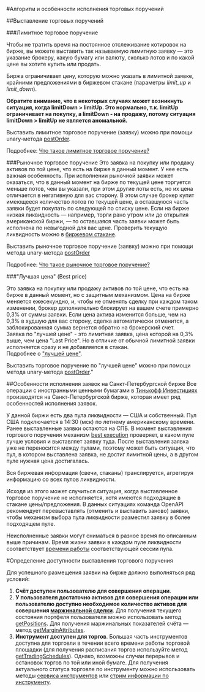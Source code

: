 #Алгоритм и особенности исполнения торговых поручений

##Выставление торговых поручений

###Лимитное торговое поручение

Чтобы не тратить время на постоянное отслеживание котировок на бирже, вы можете выставить так называемую 
лимитную заявку — это указание брокеру, какую бумагу или валюту, сколько лотов и по какой цене вы хотите 
купить или продать.

Биржа ограничивает цену, которую можно указать в лимитной заявке, крайними предложениями в биржевом 
стакане (параметры *limit_up* и *limit_down*).

**Обратите внимание, что в некоторых случаях может возникнуть ситуация, когда limitDown > limitUp. Это 
нормально, т.к. limitUp ограничивает на покупку, а limitDown - на продажу, потому ситуация 
limitDown > limitUp не является аномальной.**

Выставить лимитное торговое поручение (заявку) можно при помощи unary-метода [postOrder](/investAPI/orders#postorder).

Подробнее: [Что такое лимитное торговое поручение?](https://www.tinkoff.ru/invest/help/brokerage/account/trade-on-bs/bids/?card=q6#:~:text=%D1%82%D0%B0%D0%BA%D0%BE%D0%B5%20%D1%81%D1%82%D0%BE%D0%BF%E2%80%91%D0%BB%D0%B8%D0%BC%D0%B8%D1%82-,%D1%87%D1%82%D0%BE%20%D1%82%D0%B0%D0%BA%D0%BE%D0%B5%20%D0%BB%D0%B8%D0%BC%D0%B8%D1%82%D0%BD%D0%B0%D1%8F%20%D0%B7%D0%B0%D1%8F%D0%B2%D0%BA%D0%B0%3F,-%D0%A7%D1%82%D0%BE%D0%B1%D1%8B%20%D0%BD%D0%B5%C2%A0%D1%82%D1%80%D0%B0%D1%82%D0%B8%D1%82%D1%8C)

###Рыночное торговое поручение
Это заявка на покупку или продажу активов по той цене, что есть на бирже в данный момент. У нее есть важная 
особенность.
При исполнении рыночной заявки может оказаться, что в данный момент на бирже по текущей цене 
торгуется меньше лотов, чем вы указали, при этом другие лоты есть, но их цена отличается в негативную для 
вас сторону.
В этом случае брокер купит имеющееся количество лотов по текущей цене, а оставшуюся часть заявки будет 
покупать по следующей по списку цене. Если на бирже низкая ликвидность — например, торги рано утром или до 
открытия американской биржи, — то оставшаяся часть заявки может быть исполнена по невыгодной для вас цене. 
Проверить текущую ликвидность можно в [биржевом стакане](/investAPI/marketdata#getorderbook).

Выставить рыночное торговое поручение (заявку) можно при помощи метода unary-метода [postOrder](/investAPI/orders#postorder)

Подробнее: [Что такое рыночное торговое поручение?](https://www.tinkoff.ru/invest/help/brokerage/account/trade-on-bs/bids/?card=q6#:~:text=150%C2%A0%24%20%D0%B8%D0%BB%D0%B8%20%D0%B2%D1%8B%D1%88%D0%B5.-,%D1%87%D1%82%D0%BE%20%D1%82%D0%B0%D0%BA%D0%BE%D0%B5%20%D1%80%D1%8B%D0%BD%D0%BE%D1%87%D0%BD%D0%B0%D1%8F%20%D0%B7%D0%B0%D1%8F%D0%B2%D0%BA%D0%B0%3F,-%D0%AD%D1%82%D0%BE%20%D0%B7%D0%B0%D1%8F%D0%B2%D0%BA%D0%B0%20%D0%BD%D0%B0)

###"Лучшая цена" (Best price) 

Это заявка на покупку или продажу активов по той цене, что есть на бирже в данный момент, но с защитным механизмом. Цена на бирже меняется ежесекундно, и, чтобы не отменять сделку при каждом таком изменении, брокер дополнительно блокирует на вашем счете примерно 0,3% от суммы заявки.
Если цена актива изменится больше, чем на 0,3% в худшую для вас сторону, сделка автоматически отменится, а заблокированная сумма вернется обратно на брокерский счет.  
Заявка по "лучшей цене" - это лимитная заявка, цена которой на 0,3% выше, чем цена "Last Price". Но в отличие от обычной лимитной заявки исполняется сразу и не добавляется в стакан.  
Подробнее о ["лучшей цене"](https://www.tinkoff.ru/invest/help/brokerage/account/trade-on-bs/bids/#:~:text=%D0%BD%D0%B5%D0%B2%D1%8B%D0%B3%D0%BE%D0%B4%D0%BD%D0%BE%D0%B9%20%D1%86%D0%B5%D0%BD%D0%B5%20%D0%BF%D0%BE%D0%BA%D1%83%D0%BF%D0%BA%D0%B8.-,%D1%87%D1%82%D0%BE%20%D1%82%D0%B0%D0%BA%D0%BE%D0%B5%20%D0%B7%D0%B0%D1%8F%D0%B2%D0%BA%D0%B0%20%C2%AB%D0%BB%D1%83%D1%87%D1%88%D0%B0%D1%8F%20%D1%86%D0%B5%D0%BD%D0%B0%C2%BB%3F,-%D0%AD%D1%82%D0%BE%20%D0%B7%D0%B0%D1%8F%D0%B2%D0%BA%D0%B0%20%D0%BD%D0%B0).

Выставить торговое поручение по "лучшей цене" можно при помощи метода unary-метода [postOrder](/investAPI/orders#postorder)."

##Особенности исполнения заявок на Санкт-Петербургской бирже
Все операции с иностранными ценными бумагами в [Тинькофф Инвестициях](https://www.tinkoff.ru/invest/) 
производятся на Санкт-Петербургской бирже, которая имеет ряд особенностей исполнения заявок.

У данной биржи есть два пула ликвидности — США и собственный. Пул США подключается в 14:30 (мск) по летнему 
американскому времени. Ранее выставленные заявки остаются на СПБ. В момент выставления торгового поручения 
механизм [best execution](https://nprts.ru/ru/projects/bestexecution/) проверяет, в каком пуле лучше условия 
и выставляет заявку туда. После выставления заявка уже не переносится между пулами, поэтому может быть ситуация, 
что пул, в котором выставлена заявка, не достиг лимитной цены, а в другом пуле нужная цена достигалась. 

Вся биржевая информация (свечи, стаканы) транслируется, агрегируя информацию со всех пулов ликвидности.

Исходя из этого может случиться ситуация, когда выставленное торговое поручение не исполняется, 
хотя имеются подходящие в стакане цены/предложения. В данных ситуациях команда OpenAPI рекомендует перевыставлять 
(отменить и выставить заново) заявки, чтобы механизм выбора пула ликвидности разместил заявку в более подходящем пуле.

Неисполненные заявки могут сниматься в разное время по описанным выше причинам. Время жизни заявки в каждом пуле ликвидности
соответствует [времени работы](https://spbexchange.ru/ru/stocks/inostrannye/raspisanie/) соответствующей сессии пула.

#Определение доступности выставления торгового поручения 

Для успешного размещения заявки на бирже должно выполняться ряд условий: 

1. **Счёт доступен пользователю для совершения операции**. 
2. **У пользователя достаточно активов для совершения операции или пользователю доступно необходимое количество 
активов для совершения [маржинальной сделки](https://help.tinkoff.ru/margin-trade/)**. Для получения текущего 
состояния портфеля пользователя можно использовать метод [getPositions](/investAPI/operations#getpositions). 
Для получения маржинальных показателей счёта — метод [getMarginAttributes](/investAPI/users#getmarginattributes).
3. **Инструмент доступен для торгов**. Большая часть инструментов доступна для торговли в течении всего времени
работы торговой площадки (для получения расписания торгов используйте метод [getTradingSchedules](/investAPI/instruments#tradingschedules)).
Однако, возможны случаи перерывов и остановок торгов по той или иной бумаге. Для получения актуального статуса
торговле по инструменту можно использовать методы [сервиса инструментов](/investAPI/head-instruments) или 
[стрим информации по инструменту](/investAPI/head-marketdata#stream).

